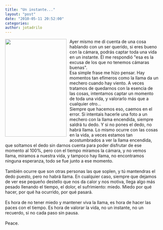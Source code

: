 ```yaml
---
title: "Un instante..."
layout: "post"
date: "2010-05-11 20:52:00"
categories:
author: jotadrilo
---
```


<div class="css-full-post-content js-full-post-content">
<a onblur="try {parent.deselectBloggerImageGracefully();} catch(e) {}" href="{{ site.baseurl }}/assets/images/DSC01471+copia.jpg"><img style="float:left; margin:0 10px 10px 0;cursor:pointer; cursor:hand;width: 202px; height: 320px;" src="{{ site.baseurl }}/assets/images/DSC01471+copia.jpg" border="0" alt=""id="BLOGGER_PHOTO_ID_5470131967316569586" /></a>Ayer mismo me di cuenta de una cosa hablando con un ser querido, si eres bueno con la cámara, podrás captar toda una vida en un instante. Él me respondió "esa es la excusa de los que no tenemos cámaras buenas".<br />Esa simple frase me hizo pensar. Hay momentos tan efímeros como la llama da un mechero cuando hay viento. A veces tratamos de quedarnos con la esencia de las cosas, intentamos captar un momento de toda una vida, y valorarlo más que a cualquier otro...<br />Siempre que hacemos eso, caemos en el error. Si intentais hacerle una foto a un mechero con la llama encendida, siempre saldrá tu dedo. Y si no pones el dedo, no habrá llama. Lo mismo ocurre con las cosas en la vida, a veces estamos tan acostumbrados a ver la llama encendida, que soltamos el dedo sin darnos cuenta para poder disfrutar de ese momento al 100%, pero con el tiempo miramos la cámara, y no vemos llama, miramos a nuestra vida, y tampoco hay llama, no encontramos ninguna esperanza, todo se fue junto a ese momento.<br /><br />También ocurre que son otras personas las que soplen, y tú mantendras el dedo puesto, pero no habrá llama. En cualquier caso, siempre que dejamos de ver ese pequeño destello que nos da calor y nos motiva, llega algo más pesado llenando el tiempo, el dolor, el sufrimiento: miedo. Miedo por qué hacer, por qué ha ocurrido, por qué pasará.<br /><br />Es hora de no tener miedo y mantener viva la llama, es hora de hacer las paces con el tiempo. Es hora de valorar la vida, no un instante, no un recuerdo, si no cada paso sin pausa.<br /><br />Peace.
</div>

